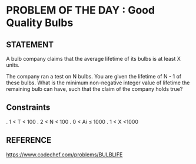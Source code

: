 # PROBLEM OF THE DAY : Good Quality Bulbs

## STATEMENT 

A bulb company claims that the average lifetime of its bulbs is at least X units.<br>

The company ran a test on N bulbs. You are given the lifetime of N - 1 of these bulbs. What is the
minimum non-negative integer value of lifetime the remaining bulb can have, such that the claim of the
company holds true?

## Constraints

. 1 < T < 100
. 2 < N < 100
. 0 < Ai ≤ 1000
. 1 < X <1000
## REFERENCE

https://www.codechef.com/problems/BULBLIFE